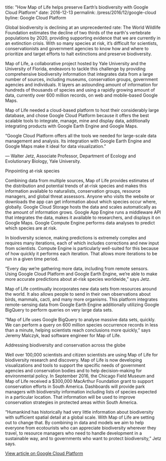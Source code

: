 title: "How Map of Life helps preserve Earth’s biodiversity with Google Cloud Platform"
date: 2016-12-13
permalink: /press/2016/12/google-cloud
byline: Google Cloud Platform

Global biodiversity is declining at an unprecedented rate: The World Wildlife Foundation estimates the decline of two thirds of the earth's vertebrate populations by 2020, providing supporting evidence that we are currently in an extinction crisis. With so many species at risk, it’s difficult for scientists, conservationists and government agencies to know how and where to prioritize and target efforts to halt extinctions and preserve biodiversity.

Map of Life, a collaborative project hosted by Yale University and the University of Florida, endeavors to tackle this challenge by providing comprehensive biodiversity information that integrates data from a large number of sources, including museums, conservation groups, government agencies and individuals. It layers an astounding amount of information for hundreds of thousands of species and using a rapidly growing amount of data, currently over 600 million records, on web and mobile-based Google Maps.

Map of Life needed a cloud-based platform to host their considerably large database, and chose Google Cloud Platform because it offers the best scalable tools to integrate, manage, mine and display data, additionally integrating products with Google Earth Engine and Google Maps.

“Google Cloud Platform offers all the tools we needed for large-scale data management and analysis. Its integration with Google Earth Engine and Google Maps make it ideal for data visualization.”

— Walter Jetz, Associate Professor, Department of Ecology and Evolutionary Biology, Yale University.

Pinpointing at-risk species

Combining data from multiple sources, Map of Life provides estimates of the distribution and potential trends of at-risk species and makes this information available to naturalists, conservation groups, resource managers, and global threat assessors. Anyone who visits the website or downloads the app can get information about which species occur where, globally. Google Cloud Storage hosts the data and scales automatically as the amount of information grows. Google App Engine runs a middleware API that integrates the data, makes it available to researchers, and displays it on Google Maps. Google Compute Engine performs data analyses to predict which species are at risk.

In biodiversity science, making predictions is extremely complex and requires many iterations, each of which includes corrections and new input from scientists. Compute Engine is particularly well-suited for this because of how quickly it performs each iteration. That allows more iterations to be run in a given time period.

“Every day we’re gathering more data, including from remote sensors. Using Google Cloud Platform and Google Earth Engine, we’re able to make more accurate predictions about at-risk species worldwide,” says Jetz.

Map of Life continually incorporates new data sets from resources around the world. It also allows people to send in their own observations about birds, mammals, cacti, and many more organisms. This platform integrates remote-sensing data from Google Earth Engine additionally utilizing Google BigQuery to perform queries on very large data sets.

“Map of Life uses Google BigQuery to analyse massive data sets, quickly. We can perform a query on 600 million species occurrence records in less than a minute, helping scientists reach conclusions more quickly,” says Jeremy Malczyk, lead software engineer for Map of Life.

Addressing biodiversity and conservation across the globe

Well over 100,000 scientists and citizen scientists are using Map of Life for biodiversity research and discovery. Map of Life is now developing visualizations and tools to support the specific needs of government agencies and conservation bodies and to help decision-making for environmental policy. In September 2016, the Chicago Field Museum and Map of Life received a $300,000 MacArthur Foundation grant to support conservation efforts in South America. Dashboards will provide park managers with biodiversity information including lists of species expected in a particular location. That information will be used to improve conservation strategies in protected areas within South America.

“Humankind has historically had very little information about biodiversity with sufficient spatial detail at a global scale. With Map of Life are setting out to change that. By combining in data and models we aim to help everyone from ecotourists who can appreciate biodiversity wherever they travel, to resource managers who need to handle development in a sustainable way, and to governments who want to protect biodiversity,” Jetz says.

[View article on Google Cloud Platform](https://cloud.google.com/customers/map-of-life/)

